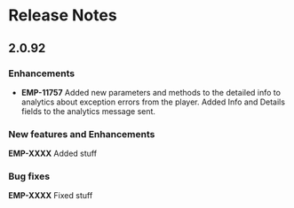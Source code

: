 # Release Notes

## 2.0.92

### Enhancements
- **EMP-11757** Added new parameters and methods to the detailed info to analytics about exception errors from the player.
Added Info and Details fields to the analytics message sent.

### New features and Enhancements
**EMP-XXXX** Added stuff

### Bug fixes
**EMP-XXXX** Fixed stuff
